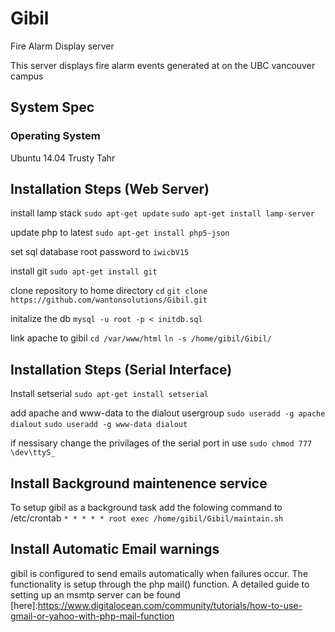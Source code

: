 # Gibil
Fire Alarm Display server

This server displays fire alarm events generated at on the UBC vancouver campus

## System Spec

### Operating System
Ubuntu 14.04 Trusty Tahr

## Installation Steps (Web Server)
install lamp stack
`sudo apt-get update`
`sudo apt-get install lamp-server`

update php to latest
`sudo apt-get install php5-json`

set sql database root password to
`iwicbV15`

install git
`sudo apt-get install git`

clone repository to home directory
`cd`
`git clone https://github.com/wantonsolutions/Gibil.git`

initalize the db
`mysql -u root -p < initdb.sql`

link apache to gibil
`cd /var/www/html`
`ln -s /home/gibil/Gibil/`


## Installation Steps (Serial Interface)

Install setserial
`sudo apt-get install setserial`

add apache and www-data to the dialout usergroup
`sudo useradd -g apache dialout`
`sudo useradd -g www-data dialout`

if nessisary change the privilages of the serial port in use
`sudo chmod 777 \dev\ttyS_`


## Install Background maintenence service

To setup gibil as a background task add the folowing command to /etc/crontab
`* * * * * root exec /home/gibil/Gibil/maintain.sh` 

## Install Automatic Email warnings
gibil is configured to send emails automatically when failures 
occur. The functionality is setup through the php mail() function.
 A detailed guide to setting up an msmtp server can be found 
[here]:https://www.digitalocean.com/community/tutorials/how-to-use-gmail-or-yahoo-with-php-mail-function
